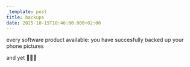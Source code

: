 ```yaml
---
_template: post
title: backups
date: 2025-10-15T10:46:00.000+02:00
---
```

every software product available: you have succesfully backed up your phone pictures

and yet 😬😬😬
